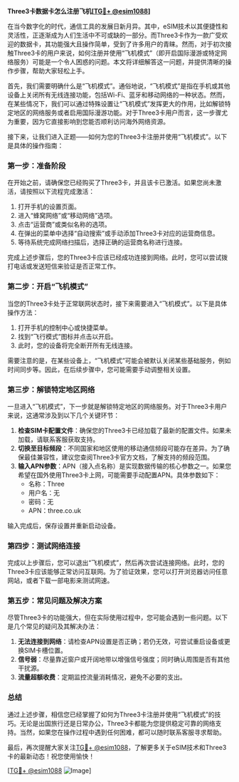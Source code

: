 **Three3卡数据卡怎么注册飞机[[TG💪+ @esim1088](https://t.me/s/esim1088)]**

在当今数字化的时代，通信工具的发展日新月异。其中，eSIM技术以其便捷性和灵活性，正逐渐成为人们生活中不可或缺的一部分。而Three3卡作为一款广受欢迎的数据卡，其功能强大且操作简单，受到了许多用户的青睐。然而，对于初次接触Three3卡的用户来说，如何注册并使用“飞机模式”（即开启国际漫游或特定网络服务）可能是一个令人困惑的问题。本文将详细解答这一问题，并提供清晰的操作步骤，帮助大家轻松上手。

首先，我们需要明确什么是“飞机模式”。通俗地说，“飞机模式”是指在手机或其他设备上关闭所有无线连接功能，包括Wi-Fi、蓝牙和移动网络的一种状态。然而，在某些情况下，我们可以通过特殊设置让“飞机模式”发挥更大的作用，比如解锁特定地区的网络服务或者启用国际漫游功能。对于Three3卡用户而言，这一步骤尤为重要，因为它直接影响到您能否顺利访问海外网络资源。

接下来，让我们进入正题——如何为您的Three3卡注册并使用“飞机模式”。以下是具体的操作指南：

### **第一步：准备阶段**
在开始之前，请确保您已经购买了Three3卡，并且该卡已激活。如果您尚未激活，请按照以下流程完成激活：
1. 打开手机的设置页面。
2. 进入“蜂窝网络”或“移动网络”选项。
3. 点击“运营商”或类似名称的选项。
4. 在弹出的菜单中选择“自动搜索”或手动添加Three3卡对应的运营商信息。
5. 等待系统完成网络扫描后，选择正确的运营商名称进行连接。

完成上述步骤后，您的Three3卡应该已经成功连接到网络。此时，您可以尝试拨打电话或发送短信来验证是否正常工作。

### **第二步：开启“飞机模式”**
当您的Three3卡处于正常联网状态时，接下来需要进入“飞机模式”。以下是具体操作方法：
1. 打开手机的控制中心或快捷菜单。
2. 找到“飞行模式”图标并点击以开启。
3. 此时，您的设备将完全断开所有无线连接。

需要注意的是，在某些设备上，“飞机模式”可能会被默认关闭某些基础服务，例如时间同步等。因此，在后续步骤中，您可能需要手动调整相关设置。

### **第三步：解锁特定地区网络**
一旦进入“飞机模式”，下一步就是解锁特定地区的网络服务。对于Three3卡用户来说，这通常涉及到以下几个关键环节：
1. **检查SIM卡配置文件**：确保您的Three3卡已经加载了最新的配置文件。如果未加载，请联系客服获取支持。
2. **切换至目标频段**：不同国家和地区使用的移动通信频段可能存在差异。为了确保最佳兼容性，建议您查阅Three3卡官方文档，了解支持的频段范围。
3. **输入APN参数**：APN（接入点名称）是实现数据传输的核心参数之一。如果您希望在国外使用Three3卡上网，可能需要手动配置APN。具体参数如下：
   - 名称：Three
   - 用户名：无
   - 密码：无
   - APN：three.co.uk

输入完成后，保存设置并重新启动设备。

### **第四步：测试网络连接**
完成以上步骤后，您可以退出“飞机模式”，然后再次尝试连接网络。此时，您的Three3卡应该能够正常访问互联网。为了验证效果，您可以打开浏览器访问任意网站，或者下载一部电影来测试网速。

### **第五步：常见问题及解决方案**
尽管Three3卡的功能强大，但在实际使用过程中，您可能会遇到一些问题。以下是几个常见的疑问及其解决办法：
1. **无法连接到网络**：请检查APN设置是否正确；若仍无效，可尝试重启设备或更换SIM卡槽位置。
2. **信号弱**：尽量靠近窗户或开阔地带以增强信号强度；同时确认周围是否有其他干扰源。
3. **流量超额收费**：定期监控流量消耗情况，避免不必要的支出。

### **总结**
通过上述步骤，相信您已经掌握了如何为Three3卡注册并使用“飞机模式”的技巧。无论是出国旅行还是日常办公，Three3卡都能为您提供稳定可靠的网络支持。当然，如果您在操作过程中遇到任何困难，都可以随时联系客服寻求帮助。

最后，再次提醒大家关注[TG💪+ @esim1088](https://t.me/s/esim1088)，了解更多关于eSIM技术和Three3卡的最新动态！祝您使用愉快！

[[TG💪+ @esim1088](https://t.me/s/esim1088) ![Image](https://i.postimg.cc/4NQfJmqS/Snipaste-2025-05-13-00-14-12.png)]